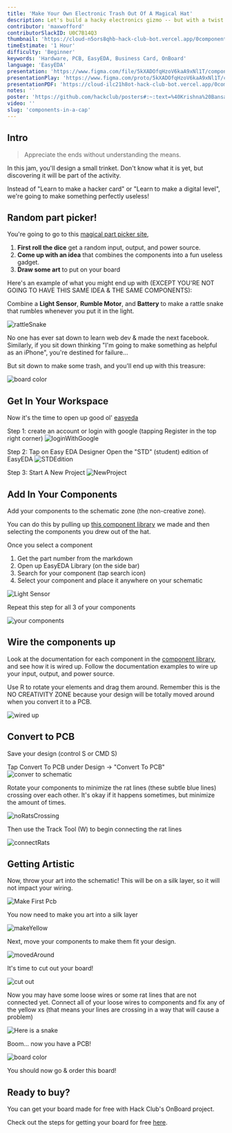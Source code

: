 ```yaml
---
title: 'Make Your Own Electronic Trash Out Of A Magical Hat'
description: Let's build a hacky electronics gizmo -- but with a twist -- you can only use three components that you draw out of a cap! You'll learn the basics of designing a PCB, and you can get the cards made for free, with Hack Club's OnBoard.
contributor: 'maxwofford'
contributorSlackID: U0C7B14Q3
thumbnail: 'https://cloud-n5ors8qhb-hack-club-bot.vercel.app/0componentsinhat.png'
timeEstimate: '1 Hour'
difficulty: 'Beginner'
keywords: 'Hardware, PCB, EasyEDA, Business Card, OnBoard'
language: 'EasyEDA'
presentation: 'https://www.figma.com/file/5kXADOfqHzoV6kaA9xNl1T/components-jam?type=design&node-id=154%3A341&mode=design&t=pHzt7QifMykaDnCB-1'
presentationPlay: 'https://www.figma.com/proto/5kXADOfqHzoV6kaA9xNl1T/components-jam?page-id=154%3A341&type=design&node-id=154-343&viewport=-11%2C1340%2C0.07&t=2LfA5bNVMXiFqIyP-1&scaling=contain&mode=design'
presentationPDF: 'https://cloud-ilc21h8ot-hack-club-bot.vercel.app/0components-jam.pdf'
notes: ''
poster: 'https://github.com/hackclub/posters#:~:text=%40Krishna%20Bansal-,Download,-Go%20to%20Figma'
video: ''
slug: 'components-in-a-cap'
---
```


## Intro

> Appreciate the ends without understanding the means.

In this jam, you'll design a small trinket. Don't know what it is yet, but discovering it will be part of the activity.

Instead of "Learn to make a hacker card" or "Learn to make a digital level", we're going to make something perfectly useless!

## Random part picker!

You're going to go to this [magical part picker site](https://component-hat-site.hackclub.dev/), 

1. **First roll the dice** get a random input, output, and power source.
2. **Come up with an idea** that combines the components into a fun useless gadget.
3. **Draw some art** to put on your board

Here's an example of what you might end up with (EXCEPT YOU'RE NOT GOING TO HAVE THIS SAME IDEA & THE SAME COMPONENTS):

Combine a **Light Sensor**, **Rumble Motor**, and **Battery** to make a rattle snake that rumbles whenever you put it in the light.

![rattleSnake](https://cloud-62nxyioni-hack-club-bot.vercel.app/0drawing__7_.png)


No one has ever sat down to learn web dev & made the next facebook. Similarly, if you sit down thinking "I'm going to make something as helpful as an iPhone", you're destined for failure...

But sit down to make some trash, and you'll end up with this treasure:

![board color](https://cloud-plhykfmfn-hack-club-bot.vercel.app/0screenshot_2024-03-13_at_3.23.48_pm.png)

## Get In Your Workspace

Now it's the time to open up good ol' [easyeda](https://easyeda.com/)

Step 1: create an account or login with google (tapping Register in the top right corner)
![loginWithGoogle](https://cloud-8c6bzxhxx-hack-club-bot.vercel.app/0registereda.gif)

Step 2: Tap on Easy EDA Designer Open the "STD" (student) edition of EasyEDA
![STDEdition](https://cloud-8lt1ycvzx-hack-club-bot.vercel.app/0easyeda_designer.gif)

Step 3: Start A New Project
![NewProject](https://cloud-3oval3xig-hack-club-bot.vercel.app/0newproject.gif)

## Add In Your Components

Add your components to the schematic zone (the non-creative zone).

You can do this by pulling up [this component library](https://hackclub.github.io/OnBoard/site/index.html) we made and then selecting the components you drew out of the hat. 

Once you select a component
1. Get the part number from the markdown 
2. Open up EasyEDA Library (on the side bar)
3. Search for your component (tap search icon)
4. Select your component and place it anywhere on your schematic

![Light Sensor](https://cloud-lvwqcxzv9-hack-club-bot.vercel.app/0getcomponentid.gif)

Repeat this step for all 3 of your components

![your components](https://cloud-ecs518tqh-hack-club-bot.vercel.app/0screenshot_2024-03-13_at_2.48.02_pm.png)

## Wire the components up

Look at the documentation for each component in the [component library](https://hackclub.github.io/OnBoard/site/index.html), and see how it is wired up. Follow the documentation examples to wire up your input, output, and power source.

Use R to rotate your elements and drag them around. Remember this is the NO CREATIVITY ZONE because your design will be totally moved around when you convert it to a PCB. 

![wired up](https://cloud-gsil8fuxg-hack-club-bot.vercel.app/0screenshot_2024-03-13_at_2.48.14_pm.png)


## Convert to PCB

Save your design (control S or CMD S)

Tap Convert To PCB under Design -> "Convert To PCB"
![conver to schematic](https://cloud-g1kkox8xj-hack-club-bot.vercel.app/0converttoschematic.gif)

Rotate your components to minimize the rat lines (these subtle blue lines) crossing over each other. It's okay if it happens sometimes, but minimize the amount of times. 

![noRatsCrossing](https://cloud-3ts8mn0bw-hack-club-bot.vercel.app/0screenshot_2024-03-13_at_2.57.23_pm.png)

Then use the Track Tool (W) to begin connecting the rat lines

![connectRats](https://cloud-q6a3ktc2y-hack-club-bot.vercel.app/0connectrats.gif)

## Getting Artistic 

Now, throw your art into the schematic! This will be on a silk layer, so it will not impact your wiring.

![Make First Pcb](https://cloud-l9r67m3n3-hack-club-bot.vercel.app/0add_in_the_art.gif)

You now need to make you art into a silk layer

![makeYellow](https://cloud-pihem7ix9-hack-club-bot.vercel.app/0silklayer.gif)

Next, move your components to make them fit your design.

![movedAround](https://cloud-d4z0ripa1-hack-club-bot.vercel.app/0screenshot_2024-03-13_at_3.18.18_pm.png)

It's time to cut out your board! 

![cut out](https://cloud-7kaunz432-hack-club-bot.vercel.app/0outline.gif)

Now you may have some loose wires or some rat lines that are not connected yet. Connect all of your loose wires to components and fix any of the yellow xs (that means your lines are crossing in a way that will cause a problem)

![Here is a snake](https://cloud-8uy971i40-hack-club-bot.vercel.app/0screenshot_2024-03-13_at_3.45.18_pm.png)

Boom... now you have a PCB!

![board color](https://cloud-plhykfmfn-hack-club-bot.vercel.app/0screenshot_2024-03-13_at_3.23.48_pm.png)

You should now go & order this board! 

## Ready to buy?

You can get your board made for free with Hack Club's OnBoard project.

Check out the steps for getting your board for free [here](https://onboard.hackclub.com/).